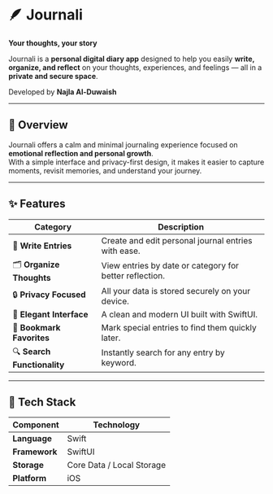 # 🪶 Journali  
**Your thoughts, your story**  

Journali is a **personal digital diary app** designed to help you easily **write, organize, and reflect** on your thoughts, experiences, and feelings — all in a **private and secure space**.  

Developed by **Najla Al-Duwaish**  

---

## 🧭 Overview  

Journali offers a calm and minimal journaling experience focused on **emotional reflection and personal growth**.  
With a simple interface and privacy-first design, it makes it easier to capture moments, revisit memories, and understand your journey.  


---

## ✨ Features  

| Category | Description |
|-----------|--------------|
| 📝 **Write Entries** | Create and edit personal journal entries with ease. |
| 🗂️ **Organize Thoughts** | View entries by date or category for better reflection. |
| 🔒 **Privacy Focused** | All your data is stored securely on your device. |
| 🌙 **Elegant Interface** | A clean and modern UI built with SwiftUI. |
| 🔖 **Bookmark Favorites** | Mark special entries to find them quickly later. |
| 🔍 **Search Functionality** | Instantly search for any entry by keyword. |

---

## 🧩 Tech Stack  

| Component | Technology |
|------------|-------------|
| **Language** | Swift |
| **Framework** | SwiftUI |
| **Storage** | Core Data / Local Storage |
| **Platform** | iOS |



